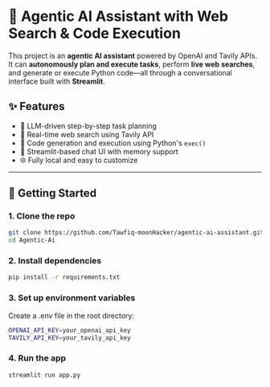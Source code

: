 # 🧠 Agentic AI Assistant with Web Search & Code Execution

This project is an **agentic AI assistant** powered by OpenAI and Tavily APIs. It can **autonomously plan and execute tasks**, perform **live web searches**, and generate or execute Python code—all through a conversational interface built with **Streamlit**.

## ✨ Features
- 🤖 LLM-driven step-by-step task planning
- 🔎 Real-time web search using Tavily API
- 🐍 Code generation and execution using Python's `exec()`
- 💬 Streamlit-based chat UI with memory support
- 🌐 Fully local and easy to customize

---

## 🚀 Getting Started

### 1. Clone the repo
```bash
git clone https://github.com/Tawfiq-moonHacker/agentic-ai-assistant.git
cd Agentic-Ai
```


### 2. Install dependencies
```bash
pip install -r requirements.txt
```


### 3. Set up environment variables
Create a .env file in the root directory:
```bash
OPENAI_API_KEY=your_openai_api_key
TAVILY_API_KEY=your_tavily_api_key
```


### 4. Run the app
```bash
streamlit run app.py
```
